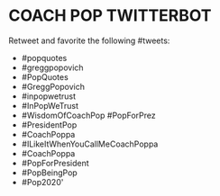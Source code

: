 COACH POP TWITTERBOT
===================

Retweet and favorite the following #tweets:
- #popquotes 
- #greggpopovich  
- #PopQuotes  
- #GreggPopovich  
- #inpopwetrust  
- #InPopWeTrust  
- #WisdomOfCoachPop  #PopForPrez 
- #PresidentPop 
- #CoachPoppa  
- #ILikeItWhenYouCallMeCoachPoppa 
- #CoachPoppa 
- #PopForPresident 
- #PopBeingPop 
- #Pop2020'


